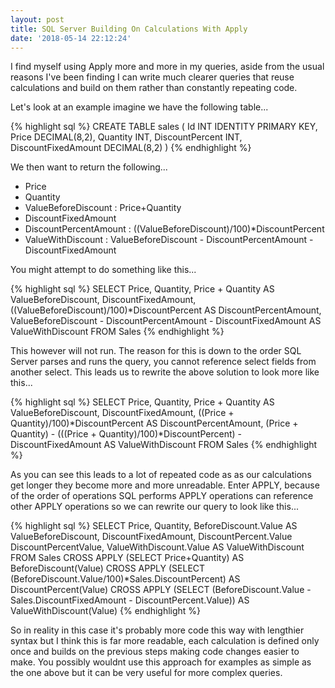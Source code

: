 ```yaml
---
layout: post
title: SQL Server Building On Calculations With Apply
date: '2018-05-14 22:12:24'
---
```

I find myself using Apply more and more in my queries, aside from the usual reasons I've been finding I can write much clearer queries that reuse calculations and build on them rather than constantly repeating code.

Let's look at an example imagine we have the following table...

{% highlight sql %}
CREATE TABLE sales
(
    Id INT IDENTITY PRIMARY KEY,
    Price DECIMAL(8,2),
    Quantity INT,
    DiscountPercent INT,
    DiscountFixedAmount DECIMAL(8,2)
)
{% endhighlight %}

We then want to return the following...

- Price
- Quantity
- ValueBeforeDiscount : Price+Quantity
- DiscountFixedAmount
- DiscountPercentAmount : ((ValueBeforeDiscount)/100)*DiscountPercent
- ValueWithDiscount : ValueBeforeDiscount - DiscountPercentAmount - DiscountFixedAmount

You might attempt to do something like this...

{% highlight sql %}
SELECT
    Price,
    Quantity,
    Price + Quantity AS ValueBeforeDiscount,
    DiscountFixedAmount,
    ((ValueBeforeDiscount)/100)*DiscountPercent AS DiscountPercentAmount,
    ValueBeforeDiscount - DiscountPercentAmount - DiscountFixedAmount AS ValueWithDiscount
FROM
    Sales
{% endhighlight %}

This however will not run. The reason for this is down to the order SQL Server parses and runs the query, you cannot reference select fields from another select. This leads us to rewrite the above solution to look more like this...

{% highlight sql %}
SELECT
    Price,
    Quantity,
    Price + Quantity AS ValueBeforeDiscount,
    DiscountFixedAmount,
    ((Price + Quantity)/100)*DiscountPercent AS DiscountPercentAmount,
    (Price + Quantity)
      - (((Price + Quantity)/100)*DiscountPercent)
      - DiscountFixedAmount
   AS ValueWithDiscount
FROM
    Sales
{% endhighlight %}

As you can see this leads to a lot of repeated code as as our calculations get longer they become more and more unreadable. Enter APPLY, because of the order of operations SQL performs APPLY operations can reference other APPLY operations so we can rewrite our query to look like this...

{% highlight sql %}
SELECT
    Price,
    Quantity,
    BeforeDiscount.Value AS ValueBeforeDiscount,
    DiscountFixedAmount,
    DiscountPercent.Value DiscountPercentValue,
    ValueWithDiscount.Value AS ValueWithDiscount
FROM
    Sales
    CROSS APPLY (SELECT Price+Quantity) AS BeforeDiscount(Value)
    CROSS APPLY (SELECT (BeforeDiscount.Value/100)*Sales.DiscountPercent) AS DiscountPercent(Value)
    CROSS APPLY (SELECT (BeforeDiscount.Value - Sales.DiscountFixedAmount - DiscountPercent.Value)) 
      AS ValueWithDiscount(Value)
{% endhighlight %}

So in reality in this case it's probably more code this way with lengthier syntax but I think this is far more readable,  each calculation is defined only once and builds on the previous steps making code changes easier to make. You possibly wouldnt use this approach for examples as simple as the one above but it can be very useful for more complex queries.